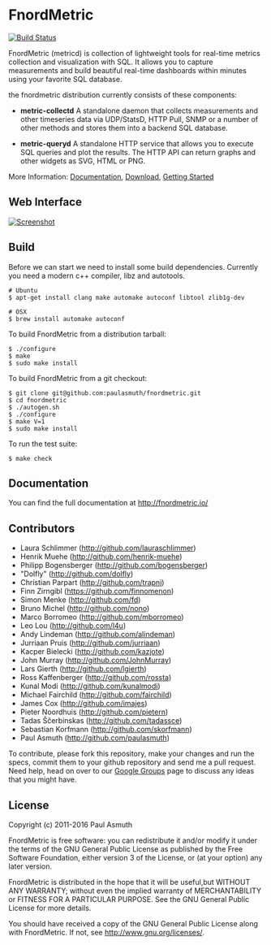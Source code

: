 FnordMetric
===========

[![Build Status](https://travis-ci.org/paulasmuth/fnordmetric.png?branch=unstable)](http://travis-ci.org/paulasmuth/fnordmetric)

FnordMetric (metricd) is collection of lightweight tools for real-time metrics
collection and visualization with SQL. It allows you to capture measurements and
build beautiful real-time dashboards within minutes using your favorite SQL
database.

the fnordmetric distribution currently consists of these components:

- **metric-collectd**
  A standalone daemon that collects measurements and other timeseries data via
  UDP/StatsD, HTTP Pull, SNMP or a number of other methods and stores them into
  a backend SQL database.

- **metric-queryd**
  A standalone HTTP service that allows you to execute SQL queries and plot the
  results. The HTTP API can return graphs and other widgets as SVG, HTML or PNG.


More Information:
[Documentation](http://fnordmetric.io/),
[Download](https://fnordmetric.io/download/),
[Getting Started](https://fnordmetric.io/documentation/getting_started)


## Web Interface

[ ![Screenshot](https://raw.githubusercontent.com/paulasmuth/fnordmetric/master/fnordmetric-doc/web/assets/img/fnordmetric_server_screen1.png) ](http://github.com/paulasmuth/fnordmetric)


## Build

Before we can start we need to install some build dependencies. Currently
you need a modern c++ compiler, libz and autotools.

    # Ubuntu
    $ apt-get install clang make automake autoconf libtool zlib1g-dev

    # OSX
    $ brew install automake autoconf

To build FnordMetric from a distribution tarball:

    $ ./configure
    $ make
    $ sudo make install

To build FnordMetric from a git checkout:

    $ git clone git@github.com:paulasmuth/fnordmetric.git
    $ cd fnordmetric
    $ ./autogen.sh
    $ ./configure
    $ make V=1
    $ sudo make install

To run the test suite:

    $ make check


## Documentation

You can find the full documentation at http://fnordmetric.io/


## Contributors

+ Laura Schlimmer (http://github.com/lauraschlimmer)
+ Henrik Muehe (http://github.com/henrik-muehe)
+ Philipp Bogensberger (http://github.com/bogensberger)
+ "Dolfly" (http://github.com/dolfly)
+ Christian Parpart (http://github.com/trapni)
+ Finn Zirngibl (https://github.com/finnomenon)
+ Simon Menke (http://github.com/fd)
+ Bruno Michel (http://github.com/nono)
+ Marco Borromeo (http://github.com/mborromeo)
+ Leo Lou (http://github.com/l4u)
+ Andy Lindeman (http://github.com/alindeman)
+ Jurriaan Pruis (http://github.com/jurriaan)
+ Kacper Bielecki (http://github.com/kazjote)
+ John Murray (http://github.com/JohnMurray)
+ Lars Gierth (http://github.com/lgierth)
+ Ross Kaffenberger (http://github.com/rossta)
+ Kunal Modi (http://github.com/kunalmodi)
+ Michael Fairchild (http://github.com/fairchild)
+ James Cox (http://github.com/imajes)
+ Pieter Noordhuis (http://github.com/pietern)
+ Tadas Ščerbinskas (http://github.com/tadassce)
+ Sebastian Korfmann (http://github.com/skorfmann)
+ Paul Asmuth (http://github.com/paulasmuth)

To contribute, please fork this repository, make your changes and run the 
specs, commit them to your github repository and send me a pull request.
Need help, head on over to our [Google Groups][1]  page to discuss any ideas
that you might have.


## License

Copyright (c) 2011-2016 Paul Asmuth

FnordMetric is free software: you can redistribute it and/or modify it under
the terms of the GNU General Public License as published by the Free Software
Foundation, either version 3 of the License, or (at your option) any later
version.

FnordMetric is distributed in the hope that it will be useful,but WITHOUT ANY
WARRANTY; without even the implied warranty of MERCHANTABILITY or FITNESS FOR A
PARTICULAR PURPOSE. See the GNU General Public License for more details.

You should have received a copy of the GNU General Public License along with
FnordMetric. If not, see <http://www.gnu.org/licenses/>.


  [1]: http://groups.google.com/group/fnordmetric
  [2]: http://www.screenr.com/KiJs
  [3]: https://secure.travis-ci.org/paulasmuth/fnordmetric.png
  [4]: http://travis-ci.org/paulasmuth/fnordmetric
